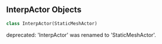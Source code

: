 ## InterpActor Objects

```python
class InterpActor(StaticMeshActor)
```

deprecated: 'InterpActor' was renamed to 'StaticMeshActor'.

<a id="unreal.PhysicsActor"></a>